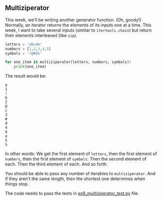 ## Multiziperator

This week, we'll be writing another generator function. (Oh, goody!) Normally, an iterator returns the elements of its inputs one at a time. This week, I want to take several inputs (similar to `itertools.chain`) but return their elements interleaved (like `zip`).

```python
letters = 'abcde'
numbers = [1,2,3,4,5]
symbols = '!@#$%'

for one_item in multiziperator(letters, numbers, symbols):
    print(one_item)
```

The result would be:

```
a
1
!
b
2
@
c
3
#
d
4
$
e
5
%
```

In other words: We get the first element of `letters`, then the first element of `numbers`, then the first element of `symbols`. Then the second element of each. Then the third element of each.  And so forth.

You should be able to pass any number of iterables to `multiziperator`. And if they aren't the same length, then the shortest one determines when things stop.

The code needs to pass the tests in [ex9_multiziperator_test.py](ex9_multiziperator_test.py) file.
